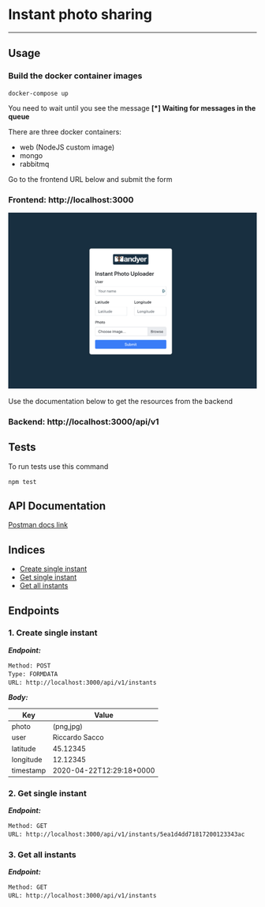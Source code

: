 # Instant photo sharing

---

## Usage

### Build the docker container images

```
docker-compose up
```

You need to wait until you see the message **[*] Waiting for messages in the queue**

There are three docker containers:

- web (NodeJS custom image)
- mongo
- rabbitmq

Go to the frontend URL below and submit the form

### Frontend: http://localhost:3000

![Frontend](/public/docs/frontend.png)

Use the documentation below to get the resources from the backend

### Backend: http://localhost:3000/api/v1

## Tests

To run tests use this command

```
npm test
```

## API Documentation

[Postman docs link](https://documenter.getpostman.com/view/5733214/Szf9XTbm?version=latest)

## Indices

- [Create single instant](#1-create-single-instant)
- [Get single instant](#2-get-single-instant)
- [Get all instants](#3-get-all-instants)

## Endpoints

### 1. Create single instant

**_Endpoint:_**

```bash
Method: POST
Type: FORMDATA
URL: http://localhost:3000/api/v1/instants
```

**_Body:_**

| Key       | Value                    |
| --------- | ------------------------ |
| photo     | (png,jpg)                |
| user      | Riccardo Sacco           |
| latitude  | 45.12345                 |
| longitude | 12.12345                 |
| timestamp | 2020-04-22T12:29:18+0000 |

### 2. Get single instant

**_Endpoint:_**

```bash
Method: GET
URL: http://localhost:3000/api/v1/instants/5ea1d4dd71817200123343ac
```

### 3. Get all instants

**_Endpoint:_**

```bash
Method: GET
URL: http://localhost:3000/api/v1/instants
```

